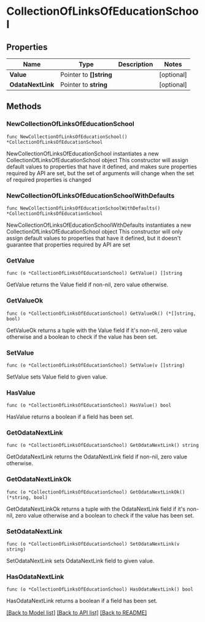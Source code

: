 # CollectionOfLinksOfEducationSchool

## Properties

Name | Type | Description | Notes
------------ | ------------- | ------------- | -------------
**Value** | Pointer to **[]string** |  | [optional] 
**OdataNextLink** | Pointer to **string** |  | [optional] 

## Methods

### NewCollectionOfLinksOfEducationSchool

`func NewCollectionOfLinksOfEducationSchool() *CollectionOfLinksOfEducationSchool`

NewCollectionOfLinksOfEducationSchool instantiates a new CollectionOfLinksOfEducationSchool object
This constructor will assign default values to properties that have it defined,
and makes sure properties required by API are set, but the set of arguments
will change when the set of required properties is changed

### NewCollectionOfLinksOfEducationSchoolWithDefaults

`func NewCollectionOfLinksOfEducationSchoolWithDefaults() *CollectionOfLinksOfEducationSchool`

NewCollectionOfLinksOfEducationSchoolWithDefaults instantiates a new CollectionOfLinksOfEducationSchool object
This constructor will only assign default values to properties that have it defined,
but it doesn't guarantee that properties required by API are set

### GetValue

`func (o *CollectionOfLinksOfEducationSchool) GetValue() []string`

GetValue returns the Value field if non-nil, zero value otherwise.

### GetValueOk

`func (o *CollectionOfLinksOfEducationSchool) GetValueOk() (*[]string, bool)`

GetValueOk returns a tuple with the Value field if it's non-nil, zero value otherwise
and a boolean to check if the value has been set.

### SetValue

`func (o *CollectionOfLinksOfEducationSchool) SetValue(v []string)`

SetValue sets Value field to given value.

### HasValue

`func (o *CollectionOfLinksOfEducationSchool) HasValue() bool`

HasValue returns a boolean if a field has been set.

### GetOdataNextLink

`func (o *CollectionOfLinksOfEducationSchool) GetOdataNextLink() string`

GetOdataNextLink returns the OdataNextLink field if non-nil, zero value otherwise.

### GetOdataNextLinkOk

`func (o *CollectionOfLinksOfEducationSchool) GetOdataNextLinkOk() (*string, bool)`

GetOdataNextLinkOk returns a tuple with the OdataNextLink field if it's non-nil, zero value otherwise
and a boolean to check if the value has been set.

### SetOdataNextLink

`func (o *CollectionOfLinksOfEducationSchool) SetOdataNextLink(v string)`

SetOdataNextLink sets OdataNextLink field to given value.

### HasOdataNextLink

`func (o *CollectionOfLinksOfEducationSchool) HasOdataNextLink() bool`

HasOdataNextLink returns a boolean if a field has been set.


[[Back to Model list]](../README.md#documentation-for-models) [[Back to API list]](../README.md#documentation-for-api-endpoints) [[Back to README]](../README.md)


